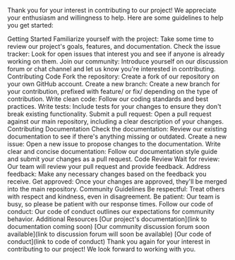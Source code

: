 
Thank you for your interest in contributing to our project! We appreciate your enthusiasm and willingness to help. Here are some guidelines to help you get started:

Getting Started
Familiarize yourself with the project: Take some time to review our project's goals, features, and documentation.
Check the issue tracker: Look for open issues that interest you and see if anyone is already working on them.
Join our community: Introduce yourself on our discussion forum or chat channel and let us know you're interested in contributing.
Contributing Code
Fork the repository: Create a fork of our repository on your own GitHub account.
Create a new branch: Create a new branch for your contribution, prefixed with feature/ or fix/ depending on the type of contribution.
Write clean code: Follow our coding standards and best practices.
Write tests: Include tests for your changes to ensure they don't break existing functionality.
Submit a pull request: Open a pull request against our main repository, including a clear description of your changes.
Contributing Documentation
Check the documentation: Review our existing documentation to see if there's anything missing or outdated.
Create a new issue: Open a new issue to propose changes to the documentation.
Write clear and concise documentation: Follow our documentation style guide and submit your changes as a pull request.
Code Review
Wait for review: Our team will review your pull request and provide feedback.
Address feedback: Make any necessary changes based on the feedback you receive.
Get approved: Once your changes are approved, they'll be merged into the main repository.
Community Guidelines
Be respectful: Treat others with respect and kindness, even in disagreement.
Be patient: Our team is busy, so please be patient with our response times.
Follow our code of conduct: Our code of conduct outlines our expectations for community behavior.
Additional Resources
[Our project's documentation](link to documentation coming soon)
[Our community discussion forum soon available](link to discussion forum will soon be available)
[Our code of conduct](link to code of conduct)
Thank you again for your interest in contributing to our project! We look forward to working with you.
